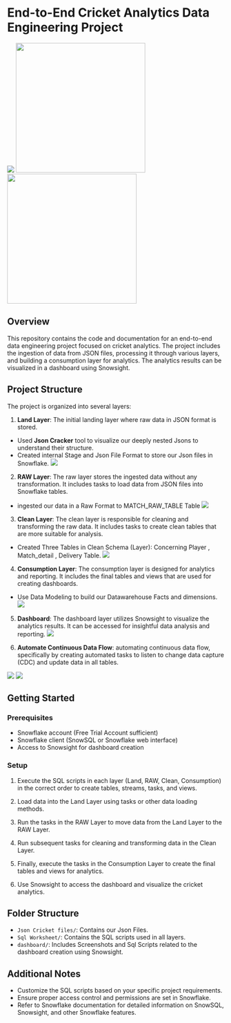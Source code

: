 # End-to-End Cricket Analytics Data Engineering Project
<p float="left" >
  <img src="Images/Snowflake_Logo.png"  />
  <img src="Images/Cricket_Walpaper.jpeg" width="300"/>
    <img src="Images/analytics.png" width="300" />
</p>

## Overview

This repository contains the code and documentation for an end-to-end data engineering project focused on cricket analytics. The project includes the ingestion of data from JSON files, processing it through various layers, and building a consumption layer for analytics. The analytics results can be visualized in a dashboard using Snowsight.

## Project Structure

The project is organized into several layers:

1. **Land Layer**: The initial landing layer where raw data in JSON format is stored.
- Used **Json Cracker** tool to visualize our deeply nested Jsons to understand their structure.
- Created internal Stage and Json File Format to store our Json files in Snowflake.
![](Images/JsonCrackDemo.png)
2. **RAW Layer**: The raw layer stores the ingested data without any transformation. It includes tasks to load data from JSON files into Snowflake tables.

- ingested our data in a Raw Format to MATCH_RAW_TABLE Table
![](Images/MATCH_RAW_TABLE.png)

3. **Clean Layer**: The clean layer is responsible for cleaning and transforming the raw data. It includes tasks to create clean tables that are more suitable for analysis.
- Created Three Tables in Clean Schema (Layer): Concerning Player , Match_detail , Delivery Table.
![](Images/Clean_Layer.png)
4. **Consumption Layer**: The consumption layer is designed for analytics and reporting. It includes the final tables and views that are used for creating dashboards.
- Use Data Modeling to build our Datawarehouse Facts and dimensions.
![](Images/Data%20Modeling.png)


5. **Dashboard**: The dashboard layer utilizes Snowsight to visualize the analytics results. It can be accessed for insightful data analysis and reporting.
![](dashboard/My-dashboard-Snowflake.png)

5. **Automate Continuous Data Flow**: automating continuous data flow, specifically by creating automated tasks to listen to change data capture (CDC) and update data in all tables.

![](Images/AutomationDagGraph1.png)
![](Images/AutomationDagGraph2.png)

## Getting Started

### Prerequisites

- Snowflake account (Free Trial Account sufficient)
- Snowflake client (SnowSQL or Snowflake web interface)
- Access to Snowsight for dashboard creation

### Setup

1. Execute the SQL scripts in each layer (Land, RAW, Clean, Consumption) in the correct order to create tables, streams, tasks, and views.

2. Load data into the Land Layer using tasks or other data loading methods.

3. Run the tasks in the RAW Layer to move data from the Land Layer to the RAW Layer.

4. Run subsequent tasks for cleaning and transforming data in the Clean Layer.

5. Finally, execute the tasks in the Consumption Layer to create the final tables and views for analytics.

6. Use Snowsight to access the dashboard and visualize the cricket analytics.

## Folder Structure

- `Json Cricket files/`: Contains our Json Files.
- `Sql Worksheet/`: Contains the SQL scripts used in all layers.
- `dashboard/`: Includes Screenshots and Sql Scripts related to the dashboard creation using Snowsight.

## Additional Notes

- Customize the SQL scripts based on your specific project requirements.
- Ensure proper access control and permissions are set in Snowflake.
- Refer to Snowflake documentation for detailed information on SnowSQL, Snowsight, and other Snowflake features.

